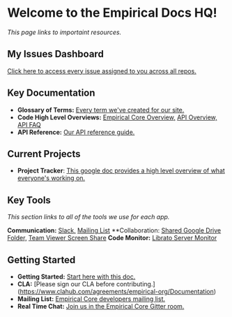 # Welcome to the Empirical Docs HQ!

*This page links to importaint resources.*

## My Issues Dashboard

[Click here to access every issue assigned to you across all repos.](https://github.com/organizations/empirical-org/dashboard/issues?assigned=true&direction=asc&page=1&sort=created&state=open)

## Key Documentation 

- **Glossary of Terms:** [Every term we've created for our site.](https://docs.google.com/a/quill.org/document/d/1J-eYeMsXs0b3h1WASil_ymDMMb759TUy3Fde8oqPjPw/edit#)
- **Code High Level Overviews:** [Empirical Core Overview,](http://docs.empirical.org/Empirical-Core/Code-Overview/Empirical%20Core%20Overview/) [API Overview,](http://docs.empirical.org/Empirical-Core/API-Design/API%20Docs/) [API FAQ](http://docs.empirical.org/Empirical-Core/API-Design/API%20Docs%20FAQ/)
- **API Reference:** [Our API reference guide.](http://docs.empirical.org/api-reference/)


## Current Projects

- **Project Tracker**: [This google doc provides a high level overview of what everyone's working on.](https://docs.google.com/a/quill.org/document/d/1YuyyuXFYP8ASrfoM6NqCGXSS1k90xIS18lafdEQ3pn8/edit)

## Key Tools

*This section links to all of the tools we use for each app.*

**Communication:** [Slack,](https://empirical-core.slack.com) [Mailing List](https://groups.google.com/forum/#!forum/empirical-core)
**Collaboration: [Shared Google Drive Folder,](https://drive.google.com/a/quill.org/#folders/0BxnurkJj9VglWERCaXI2S2xGWms) [Team Viewer Screen Share](http://www.teamviewer.com/en/index.aspx)
**Code Monitor:** [Librato Server Monitor](https://metrics.librato.com/dashboards/22363)




## Getting Started

- **Getting Started:** [Start here with this doc.](https://github.com/empirical-org/Documentation/tree/master/Getting-Started) 
- **CLA:** [Please sign our CLA before contributing.] (https://www.clahub.com/agreements/empirical-org/Documentation)
- **Mailing List:** [Empirical Core developers mailing list.](https://groups.google.com/forum/#!forum/empirical-core)
- **Real Time Chat:** [Join us in the Empirical Core Gitter room.](https://gitter.im/empirical-org)
